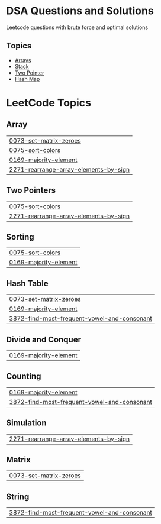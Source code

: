 # DSA Questions and Solutions

Leetcode questions with brute force and optimal solutions




## Topics

 - [Arrays](https://github.com/ChiragKr04/DSA-Questions/tree/master/Arrays)
 - [Stack](https://github.com/ChiragKr04/DSA-Questions/tree/master/Stack)
 - [Two Pointer](https://github.com/ChiragKr04/DSA-Questions/tree/master/Two%20Pointer)
 - [Hash Map](https://github.com/ChiragKr04/DSA-Questions/tree/master/Hash%20Map)

<!---LeetCode Topics Start-->
# LeetCode Topics
## Array
|  |
| ------- |
| [0073-set-matrix-zeroes](https://github.com/ChiragKr04/DSA-Questions/tree/master/0073-set-matrix-zeroes) |
| [0075-sort-colors](https://github.com/ChiragKr04/DSA-Questions/tree/master/0075-sort-colors) |
| [0169-majority-element](https://github.com/ChiragKr04/DSA-Questions/tree/master/0169-majority-element) |
| [2271-rearrange-array-elements-by-sign](https://github.com/ChiragKr04/DSA-Questions/tree/master/2271-rearrange-array-elements-by-sign) |
## Two Pointers
|  |
| ------- |
| [0075-sort-colors](https://github.com/ChiragKr04/DSA-Questions/tree/master/0075-sort-colors) |
| [2271-rearrange-array-elements-by-sign](https://github.com/ChiragKr04/DSA-Questions/tree/master/2271-rearrange-array-elements-by-sign) |
## Sorting
|  |
| ------- |
| [0075-sort-colors](https://github.com/ChiragKr04/DSA-Questions/tree/master/0075-sort-colors) |
| [0169-majority-element](https://github.com/ChiragKr04/DSA-Questions/tree/master/0169-majority-element) |
## Hash Table
|  |
| ------- |
| [0073-set-matrix-zeroes](https://github.com/ChiragKr04/DSA-Questions/tree/master/0073-set-matrix-zeroes) |
| [0169-majority-element](https://github.com/ChiragKr04/DSA-Questions/tree/master/0169-majority-element) |
| [3872-find-most-frequent-vowel-and-consonant](https://github.com/ChiragKr04/DSA-Questions/tree/master/3872-find-most-frequent-vowel-and-consonant) |
## Divide and Conquer
|  |
| ------- |
| [0169-majority-element](https://github.com/ChiragKr04/DSA-Questions/tree/master/0169-majority-element) |
## Counting
|  |
| ------- |
| [0169-majority-element](https://github.com/ChiragKr04/DSA-Questions/tree/master/0169-majority-element) |
| [3872-find-most-frequent-vowel-and-consonant](https://github.com/ChiragKr04/DSA-Questions/tree/master/3872-find-most-frequent-vowel-and-consonant) |
## Simulation
|  |
| ------- |
| [2271-rearrange-array-elements-by-sign](https://github.com/ChiragKr04/DSA-Questions/tree/master/2271-rearrange-array-elements-by-sign) |
## Matrix
|  |
| ------- |
| [0073-set-matrix-zeroes](https://github.com/ChiragKr04/DSA-Questions/tree/master/0073-set-matrix-zeroes) |
## String
|  |
| ------- |
| [3872-find-most-frequent-vowel-and-consonant](https://github.com/ChiragKr04/DSA-Questions/tree/master/3872-find-most-frequent-vowel-and-consonant) |
<!---LeetCode Topics End-->